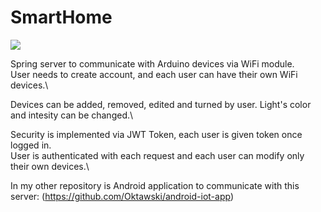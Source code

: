 # SmartHome
![](https://img.shields.io/badge/Spring-6DB33F?style=for-the-badge&logo=spring&logoColor=white) 

Spring server to communicate with Arduino devices via WiFi module.\
User needs to create account, and each user can have their own WiFi devices.\

Devices can be added, removed, edited and turned by user. Light's color and intesity can be changed.\

Security is implemented via JWT Token, each user is given token once logged in.\
User is authenticated with each request and each user can modify only their own devices.\

In my other repository is Android application to communicate with this server: (https://github.com/Oktawski/android-iot-app)
